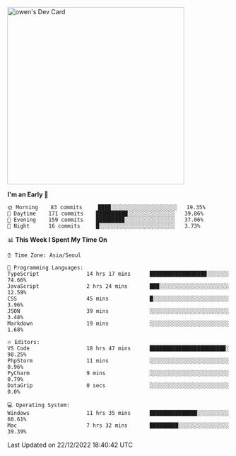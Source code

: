 <a href="https://app.daily.dev/owen_9066"><img src="https://api.daily.dev/devcards/51e5c69f10114f2abe0ae390c27b0828.png?r=hyb" width="400" alt="owen's Dev Card"/></a>

 
 <!--START_SECTION:waka-->
**I'm an Early 🐤** 

```text
🌞 Morning    83 commits     ████░░░░░░░░░░░░░░░░░░░░░   19.35% 
🌆 Daytime    171 commits    ██████████░░░░░░░░░░░░░░░   39.86% 
🌃 Evening    159 commits    █████████░░░░░░░░░░░░░░░░   37.06% 
🌙 Night      16 commits     █░░░░░░░░░░░░░░░░░░░░░░░░   3.73%

```


📊 **This Week I Spent My Time On** 

```text
⌚︎ Time Zone: Asia/Seoul

💬 Programming Languages: 
TypeScript               14 hrs 17 mins      ██████████████████░░░░░░░   74.66% 
JavaScript               2 hrs 24 mins       ███░░░░░░░░░░░░░░░░░░░░░░   12.59% 
CSS                      45 mins             █░░░░░░░░░░░░░░░░░░░░░░░░   3.96% 
JSON                     39 mins             ░░░░░░░░░░░░░░░░░░░░░░░░░   3.48% 
Markdown                 19 mins             ░░░░░░░░░░░░░░░░░░░░░░░░░   1.68%

🔥 Editors: 
VS Code                  18 hrs 47 mins      ████████████████████████░   98.25% 
PhpStorm                 11 mins             ░░░░░░░░░░░░░░░░░░░░░░░░░   0.96% 
PyCharm                  9 mins              ░░░░░░░░░░░░░░░░░░░░░░░░░   0.79% 
DataGrip                 0 secs              ░░░░░░░░░░░░░░░░░░░░░░░░░   0.0%

💻 Operating System: 
Windows                  11 hrs 35 mins      ███████████████░░░░░░░░░░   60.61% 
Mac                      7 hrs 32 mins       █████████░░░░░░░░░░░░░░░░   39.39%

```


 Last Updated on 22/12/2022 18:40:42 UTC
<!--END_SECTION:waka-->
